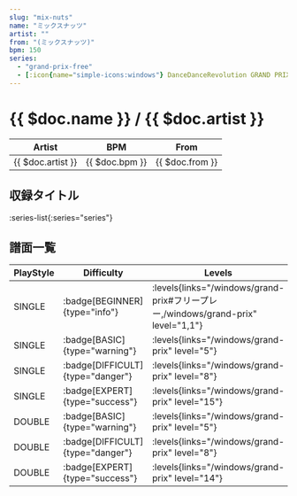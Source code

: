 ```yaml
---
slug: "mix-nuts"
name: "ミックスナッツ"
artist: ""
from: "(ミックスナッツ)"
bpm: 150
series:
  - "grand-prix-free"
  - [:icon{name="simple-icons:windows"} DanceDanceRevolution GRAND PRIX](/windows/grand-prix)
---
```


# {{ $doc.name }} / {{ $doc.artist }}

|Artist|BPM|From|
|------|---|----|
|{{ $doc.artist }}|{{ $doc.bpm }}|{{ $doc.from }}|

## 収録タイトル

:series-list{:series="series"}

## 譜面一覧

|PlayStyle|Difficulty|Levels|Notes|Movie|
|---------|----------|------|-----|-----|
|SINGLE| :badge[BEGINNER]{type="info"}| :levels{links="/windows/grand-prix#フリープレー,/windows/grand-prix" level="1,1"}|42/1||
|SINGLE| :badge[BASIC]{type="warning"}| :levels{links="/windows/grand-prix" level="5"}|98/4||
|SINGLE| :badge[DIFFICULT]{type="danger"}| :levels{links="/windows/grand-prix" level="8"}|202/31||
|SINGLE| :badge[EXPERT]{type="success"}| :levels{links="/windows/grand-prix" level="15"}|445/30||
|DOUBLE| :badge[BASIC]{type="warning"}| :levels{links="/windows/grand-prix" level="5"}|98/4||
|DOUBLE| :badge[DIFFICULT]{type="danger"}| :levels{links="/windows/grand-prix" level="8"}|202/30||
|DOUBLE| :badge[EXPERT]{type="success"}| :levels{links="/windows/grand-prix" level="14"}|415/21||
